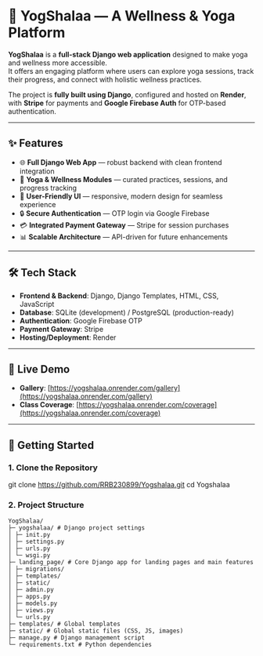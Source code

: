 # 🧘 YogShalaa — A Wellness & Yoga Platform

**YogShalaa** is a **full-stack Django web application** designed to make yoga and wellness more accessible.  
It offers an engaging platform where users can explore yoga sessions, track their progress, and connect with holistic wellness practices.  

The project is **fully built using Django**, configured and hosted on **Render**, with **Stripe** for payments and **Google Firebase Auth** for OTP-based authentication.

---

## ✨ Features
- 🌐 **Full Django Web App** — robust backend with clean frontend integration  
- 🧘 **Yoga & Wellness Modules** — curated practices, sessions, and progress tracking  
- 👤 **User-Friendly UI** — responsive, modern design for seamless experience  
- 🔒 **Secure Authentication** — OTP login via Google Firebase  
- 💳 **Integrated Payment Gateway** — Stripe for session purchases  
- 📊 **Scalable Architecture** — API-driven for future enhancements  

---

## 🛠️ Tech Stack
- **Frontend & Backend**: Django, Django Templates, HTML, CSS, JavaScript  
- **Database**: SQLite (development) / PostgreSQL (production-ready)  
- **Authentication**: Google Firebase OTP  
- **Payment Gateway**: Stripe  
- **Hosting/Deployment**: Render  

---

## 🚀 Live Demo
- **Gallery**: [https://yogshalaa.onrender.com/gallery](https://yogshalaa.onrender.com/gallery)  
- **Class Coverage**: [https://yogshalaa.onrender.com/coverage](https://yogshalaa.onrender.com/coverage)  

---

## 🚀 Getting Started

### 1. Clone the Repository
git clone https://github.com/RRB230899/Yogshalaa.git
cd Yogshalaa

### 2. Project Structure

```text
YogShalaa/
├─ yogshalaa/ # Django project settings
│ ├─ init.py
│ ├─ settings.py
│ ├─ urls.py
│ └─ wsgi.py
├─ landing_page/ # Core Django app for landing pages and main features
│ ├─ migrations/
│ ├─ templates/
│ ├─ static/
│ ├─ admin.py
│ ├─ apps.py
│ ├─ models.py
│ ├─ views.py
│ └─ urls.py
├─ templates/ # Global templates
├─ static/ # Global static files (CSS, JS, images)
├─ manage.py # Django management script
└─ requirements.txt # Python dependencies
